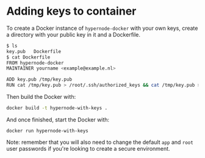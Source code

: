 # Adding keys to container

To create a Docker instance of `hypernode-docker` with your own keys, create a directory with your public key in it and a Dockerfile.

```bash
$ ls
key.pub   Dockerfile
$ cat Dockerfile
FROM hypernode-docker
MAINTAINER yourname <example@example.nl>

ADD key.pub /tmp/key.pub
RUN cat /tmp/key.pub > /root/.ssh/authorized_keys && cat /tmp/key.pub > /data/web/.ssh/authorized_keys && && rm -f /tmp/deployment.pub
```

Then build the Docker with:
```bash
docker build -t hypernode-with-keys .
```

And once finished, start the Docker with:
```
docker run hypernode-with-keys
```

Note: remember that you will also need to change the default `app` and `root` user passwords if you're looking to create a secure environment.
